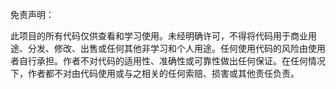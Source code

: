 免责声明：

此项目的所有代码仅供查看和学习使用。未经明确许可，不得将代码用于商业用途、分发、修改、出售或任何其他非学习和个人用途。任何使用代码的风险由使用者自行承担。作者不对代码的适用性、准确性或可靠性做出任何保证。在任何情况下，作者都不对由代码使用或与之相关的任何索赔、损害或其他责任负责。
